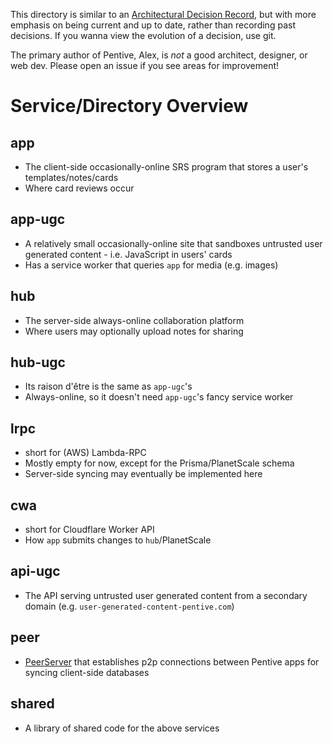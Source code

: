 This directory is similar to an [Architectural Decision Record](https://adr.github.io/), but with more emphasis on being current and up to date, rather than recording past decisions. If you wanna view the evolution of a decision, use git.

The primary author of Pentive, Alex, is _not_ a good architect, designer, or web dev. Please open an issue if you see areas for improvement!

# Service/Directory Overview

## app

- The client-side occasionally-online SRS program that stores a user's templates/notes/cards
- Where card reviews occur

## app-ugc

- A relatively small occasionally-online site that sandboxes untrusted user generated content - i.e. JavaScript in users' cards
- Has a service worker that queries `app` for media (e.g. images)

## hub

- The server-side always-online collaboration platform
- Where users may optionally upload notes for sharing

## hub-ugc

- Its raison d'être is the same as `app-ugc`'s
- Always-online, so it doesn't need `app-ugc`'s fancy service worker

## lrpc

- short for (AWS) Lambda-RPC
- Mostly empty for now, except for the Prisma/PlanetScale schema
- Server-side syncing may eventually be implemented here

## cwa

- short for Cloudflare Worker API
- How `app` submits changes to `hub`/PlanetScale

## api-ugc

- The API serving untrusted user generated content from a secondary domain (e.g. `user-generated-content-pentive.com`)

## peer

- [PeerServer](https://github.com/peers/peerjs-server) that establishes p2p connections between Pentive apps for syncing client-side databases

## shared

- A library of shared code for the above services
